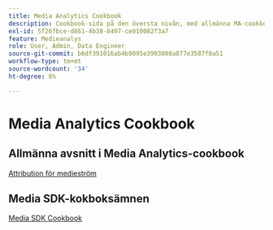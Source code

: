 ```yaml
---
title: Media Analytics Cookbook
description: Cookbook-sida på den översta nivån, med allmänna MA-cookbooklänkar och SDK-specifika länkar.
exl-id: 5f26fbce-d861-4b38-8497-ce010082f3a7
feature: Medieanalys
role: User, Admin, Data Engineer
source-git-commit: b6df391016ab4b9095e3993808a877e3587f0a51
workflow-type: tm+mt
source-wordcount: '34'
ht-degree: 8%

---
```


# Media Analytics Cookbook

## Allmänna avsnitt i Media Analytics-cookbook

[Attribution för medieström](/help/media-analytics-cookbook/media-dimensions.md)

## Media SDK-kokboksämnen

[Media SDK Cookbook](/help/sdk-implement/cookbook/sdk-cookbook-overview.md)
